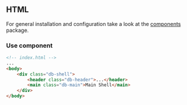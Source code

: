 ## HTML

For general installation and configuration take a look at the [components](https://www.npmjs.com/package/@db-ux/core-components) package.

### Use component

```html index.html
<!-- index.html -->
...
<body>
	<div class="db-shell">
		<header class="db-header">...</header>
		<main class="db-main">Main Shell</main>
	</div>
</body>
```
